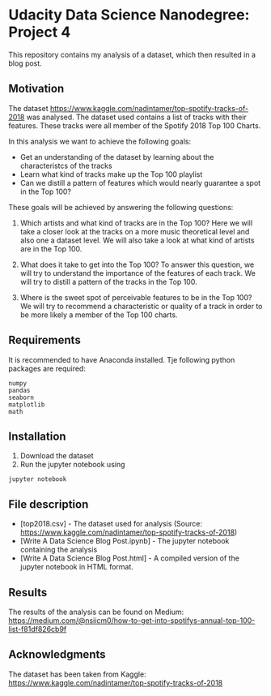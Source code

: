 # Udacity Data Science Nanodegree: Project 4
This repository contains my analysis of a dataset, which then resulted in a blog post.

## Motivation
The dataset https://www.kaggle.com/nadintamer/top-spotify-tracks-of-2018 was analysed.
The dataset used contains a list of tracks with their features. These tracks were all member of the Spotify 2018 Top 100 Charts.

In this analysis we want to achieve the following goals:

- Get an understanding of the dataset by learning about the characteristcs of the tracks
- Learn what kind of tracks make up the Top 100 playlist
- Can we distill a pattern of features which would nearly guarantee a spot in the Top 100?

These goals will be achieved by answering the following questions:

1. Which artists and what kind of tracks are in the Top 100?
   Here we will take a closer look at the tracks on a more music theoretical level and also one a dataset level.
   We will also take a look at what kind of artists are in the Top 100.
   
2. What does it take to get into the Top 100?
   To answer this question, we will try to understand the importance of the features of each track. 
   We will try to distill a pattern of the tracks in the Top 100.
   
3. Where is the sweet spot of perceivable features to be in the Top 100?
   We will try to recommend a characteristic or quality of a track in order to be more likely a member of the Top 100 charts.

## Requirements
It is recommended to have Anaconda installed. Tje following python packages are required:

```
numpy
pandas
seaborn
matplotlib
math
```

## Installation

1. Download the dataset
2. Run the jupyter notebook using 
```
jupyter notebook
```

## File description
* [top2018.csv] - The dataset used for analysis (Source: https://www.kaggle.com/nadintamer/top-spotify-tracks-of-2018)
* [Write A Data Science Blog Post.ipynb] - The jupyter notebook containing the analysis
* [Write A Data Science Blog Post.html] - A compiled version of the jupyter notebook in HTML format.

## Results
The results of the analysis can be found on Medium: https://medium.com/@nsiicm0/how-to-get-into-spotifys-annual-top-100-list-f81df826cb9f

## Acknowledgments
The dataset has been taken from Kaggle: https://www.kaggle.com/nadintamer/top-spotify-tracks-of-2018